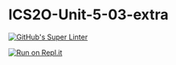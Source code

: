 # ICS2O-Unit-5-03-extra

[![GitHub's Super Linter](https://github.com/Johanna-liu16/ICS2O-Unit-5-03-extra/workflows/Johanna%20Liu's%20Super%20Linter/badge.svg)](https://github.com/Johanna-liu16/ICS2O-Unit-5-03-extra/actions)

[![Run on Repl.it](https://repl.it/badge/github/Johanna-liu16/ICS2O-Unit-5-03-extra)](https://repl.it/github/Johanna-liu16/ICS2O-Unit-5-03-extra)

